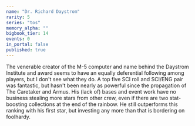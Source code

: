```yaml
---
name: "Dr. Richard Daystrom"
rarity: 5
series: "tos"
memory_alpha: ""
bigbook_tier: 14
events: 0
in_portal: false
published: true
---
```


The venerable creator of the M-5 computer and name behind the Daystrom Institute and award seems to have an equally deferential following among players, but I don't see what they do. A top five SCI roll and SCI/ENG pair was fantastic, but hasn't been nearly as powerful since the propagation of The Caretaker and Armus. His (lack of) bases and event work have no business stealing more stars from other crew, even if there are two stat-boosting collections at the end of the rainbow. He still outperforms this ranking with his first star, but investing any more than that is bordering on foolhardy.
